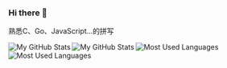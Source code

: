 ### Hi there 👋
熟悉C、Go、JavaScript...的拼写

<a href="https://github.com/SuInk#gh-light-mode-only">
  <img src="https://github-readme-stats.vercel.app/api?username=SuInk&count_private=true&show_icons=true&theme=light#gh-light-mode-only" align="left" alt="My GitHub Stats" />
  <img src="https://github-readme-stats.vercel.app/api/top-langs/?username=SuInk&layout=compact&langs_count=8&theme=light#gh-light-mode-only" align="left" alt="My GitHub Stats" />
</a>
<a href="https://github.com/SuInk#gh-dark-mode-only">
  <img src="https://github-readme-stats.vercel.app/api?username=SuInk&count_private=true&show_icons=true&theme=dark#gh-dark-mode-only" align="left" alt="Most Used Languages" />
  <img src="https://github-readme-stats.vercel.app/api/top-langs/?username=SuInk&layout=compact&langs_count=8&theme=dark#gh-dark-mode-only" align="left" alt="Most Used Languages" />
</a>

